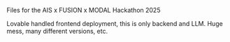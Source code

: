 Files for the AIS x FUSION x MODAL Hackathon 2025

Lovable handled frontend deployment, this is only backend and LLM. Huge mess, many different versions, etc.
